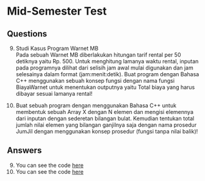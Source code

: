 # Mid-Semester Test

## Questions

9. Studi Kasus Program Warnet MB<br>
   Pada sebuah Warnet MB diberlakukan hitungan tarif rental per 50 detiknya
   yaitu Rp. 500. Untuk menghitung lamanya waktu rental, inputan pada
   programnya dilihat dari selisih jam awal mulai digunakan dan jam selesainya
   dalam format (jam:menit:detik). Buat program dengan Bahasa C++
   menggunakan sebuah konsep fungsi dengan nama fungsi BiayaWarnet untuk
   menentukan outputnya yaitu Total biaya yang harus dibayar sesuai lamanya
   rental!

10. Buat sebuah program dengan menggunakan Bahasa C++ untuk membentuk
    sebuah Array X dengan N elemen dan mengisi elemennya dari inputan dengan
    sederetan bilangan bulat. Kemudian tentukan total jumlah nilai elemen yang
    bilangan ganjilnya saja dengan nama prosedur JumJil dengan menggunakan
    konsep prosedur (fungsi tanpa nilai balik)!

## Answers

9. You can see the code [here](./cafe.cpp)
10. You can see the code [here](./odd.cpp)
